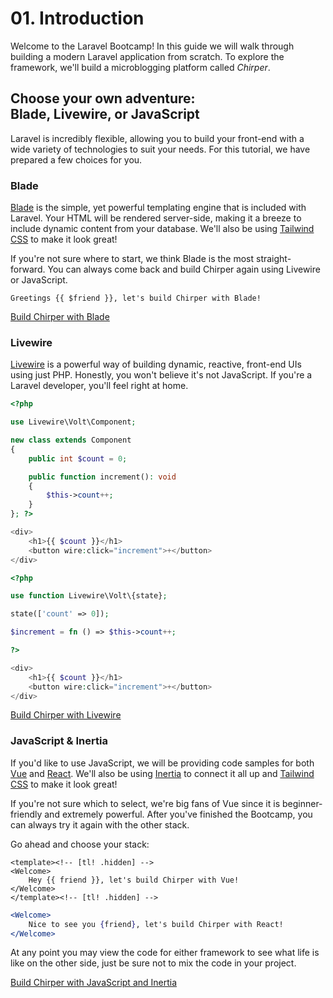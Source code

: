 # <b>01.</b> Introduction

Welcome to the Laravel Bootcamp! In this guide we will walk through building a modern Laravel application from scratch. To explore the framework, we'll build a microblogging platform called *Chirper*.

## Choose your own adventure:<br>Blade, Livewire, or JavaScript

Laravel is incredibly flexible, allowing you to build your front-end with a wide variety of technologies to suit your needs. For this tutorial, we have prepared a few choices for you.

### Blade

[Blade](https://laravel.com/docs/blade) is the simple, yet powerful templating engine that is included with Laravel. Your HTML will be rendered server-side, making it a breeze to include dynamic content from your database. We'll also be using [Tailwind CSS](https://tailwindcss.com/) to make it look great!

If you're not sure where to start, we think Blade is the most straight-forward. You can always come back and build Chirper again using Livewire or JavaScript.

```blade filename=welcome.blade.php
Greetings {{ $friend }}, let's build Chirper with Blade!
```

<a href="/blade/installation" class="group relative inline-flex border border-red-600 focus:outline-none mt-2 no-underline">
    <span class="w-full inline-flex items-center justify-center self-stretch px-4 py-2 text-sm text-orange-600 text-center font-bold uppercase bg-white dark:bg-dark-700 ring-1 ring-red-600 ring-offset-1 dark:ring-offset-dark-600 transform transition-transform group-hover:-translate-y-1 group-hover:-translate-x-1 group-focus:-translate-y-1 group-focus:-translate-x-1">Build Chirper with Blade</span>
</a>

### Livewire

[Livewire](https://livewire.laravel.com/) is a powerful way of building dynamic, reactive, front-end UIs using just PHP. Honestly, you won't believe it's not JavaScript. If you're a Laravel developer, you'll feel right at home.

```php tab=Class filename=counter.blade.php
<?php

use Livewire\Volt\Component;

new class extends Component
{
    public int $count = 0;

    public function increment(): void
    {
        $this->count++;
    }
}; ?>

<div>
    <h1>{{ $count }}</h1>
    <button wire:click="increment">+</button>
</div>
```

```php tab=Functional filename=counter.blade.php
<?php

use function Livewire\Volt\{state};

state(['count' => 0]);

$increment = fn () => $this->count++;

?>

<div>
    <h1>{{ $count }}</h1>
    <button wire:click="increment">+</button>
</div>
```

<a href="/livewire/installation" class="group relative inline-flex border border-red-600 focus:outline-none mt-2 no-underline">
    <span class="w-full inline-flex items-center justify-center self-stretch px-4 py-2 text-sm text-orange-600 text-center font-bold uppercase bg-white dark:bg-dark-700 ring-1 ring-red-600 ring-offset-1 dark:ring-offset-dark-600 transform transition-transform group-hover:-translate-y-1 group-hover:-translate-x-1 group-focus:-translate-y-1 group-focus:-translate-x-1">Build Chirper with Livewire</span>
</a>


### JavaScript & Inertia

If you'd like to use JavaScript, we will be providing code samples for both [Vue](https://vuejs.org/) and [React](https://reactjs.org/). We'll also be using [Inertia](https://inertiajs.com/) to connect it all up and [Tailwind CSS](https://tailwindcss.com/) to make it look great!

If you're not sure which to select, we're big fans of Vue since it is beginner-friendly and extremely powerful. After you've finished the Bootcamp, you can always try it again with the other stack.

Go ahead and choose your stack:

```vue tab=Vue filename=Welcome.vue
<template><!-- [tl! .hidden] -->
<Welcome>
    Hey {{ friend }}, let's build Chirper with Vue!
</Welcome>
</template><!-- [tl! .hidden] -->
```

```jsx tab=React filename=Welcome.jsx
<Welcome>
    Nice to see you {friend}, let's build Chirper with React!
</Welcome>
```

At any point you may view the code for either framework to see what life is like on the other side, just be sure not to mix the code in your project.

<a href="/inertia/installation" class="group relative inline-flex border border-red-600 focus:outline-none mt-2 no-underline">
    <span class="w-full inline-flex items-center justify-center self-stretch px-4 py-2 text-sm text-orange-600 text-center font-bold uppercase bg-white dark:bg-dark-700 ring-1 ring-red-600 ring-offset-1 dark:ring-offset-dark-600 transform transition-transform group-hover:-translate-y-1 group-hover:-translate-x-1 group-focus:-translate-y-1 group-focus:-translate-x-1">Build Chirper with JavaScript and Inertia</span>
</a>
